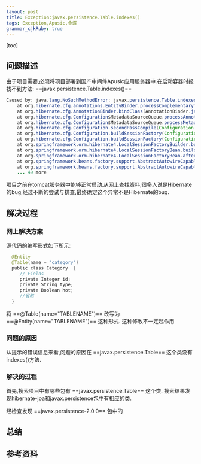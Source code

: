 ```yaml
---
layout: post
title: Exception:javax.persistence.Table.indexes()
tags: Exception,Apusic,金蝶
grammar_cjkRuby: true
---
```


[toc]

## 问题描述

由于项目需要,必须将项目部署到国产中间件Apusic应用服务器中.在启动容器时报
找不到方法: ==javax.persistence.Table.indexes()==

```java
Caused by: java.lang.NoSuchMethodError: javax.persistence.Table.indexes()[Ljavax/persistence/Index;
	at org.hibernate.cfg.annotations.EntityBinder.processComplementaryTableDefinitions(EntityBinder.java:936)
	at org.hibernate.cfg.AnnotationBinder.bindClass(AnnotationBinder.java:824)
	at org.hibernate.cfg.Configuration$MetadataSourceQueue.processAnnotatedClassesQueue(Configuration.java:3788)
	at org.hibernate.cfg.Configuration$MetadataSourceQueue.processMetadata(Configuration.java:3742)
	at org.hibernate.cfg.Configuration.secondPassCompile(Configuration.java:1410)
	at org.hibernate.cfg.Configuration.buildSessionFactory(Configuration.java:1844)
	at org.hibernate.cfg.Configuration.buildSessionFactory(Configuration.java:1928)
	at org.springframework.orm.hibernate4.LocalSessionFactoryBuilder.buildSessionFactory(LocalSessionFactoryBuilder.java:343)
	at org.springframework.orm.hibernate4.LocalSessionFactoryBean.buildSessionFactory(LocalSessionFactoryBean.java:431)
	at org.springframework.orm.hibernate4.LocalSessionFactoryBean.afterPropertiesSet(LocalSessionFactoryBean.java:416)
	at org.springframework.beans.factory.support.AbstractAutowireCapableBeanFactory.invokeInitMethods(AbstractAutowireCapableBeanFactory.java:1612)
	at org.springframework.beans.factory.support.AbstractAutowireCapableBeanFactory.initializeBean(AbstractAutowireCapableBeanFactory.java:1549)
	... 49 more
```

项目之前在tomcat服务器中能够正常启动.从网上查找资料,很多人说是Hibernate的bug,经过不断的尝试与排查,最终确定这个异常不是Hibernate的bug.

## 解决过程

### 网上解决方案

源代码的编写形式如下所示:

```java 
  @Entity  
  @Table(name = "category")  
  public class Category  {  
  	 // Fields  
 	 private Integer id;  
  	 private String type;  
 	 private Boolean hot;  
  	 //省略  
  }
```

将 ==@Table(name="TABLENAME")== 改写为 ==@Entity(name="TABLENAME")== 这种形式.
这种修改不一定起作用

### 问题的原因

从提示的错误信息来看,问题的原因在 ==javax.persistence.Table== 这个类没有indexes()方法.

### 解决的过程

首先,搜索项目中有哪些包有 ==javax.persistence.Table== 这个类.
搜索结果发现hibernate-jpa和javax.persistence包中有相应的类.

经检查发现 ==javax.persistence-2.0.0== 包中的



## 总结

## 参考资料
